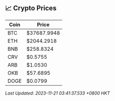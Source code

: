 ## 📈 Crypto Prices

| Coin | Price |
| ---- | ----- |
| BTC | $37687.9948 |
| ETH | $2044.2918 |
| BNB | $258.8324 |
| CRV | $0.5755 |
| ARB | $1.0530 |
| OKB | $57.6895 |
| DOGE | $0.0799 |

_Last Updated: 2023-11-21 03:41:37.533 +0800 HKT_
